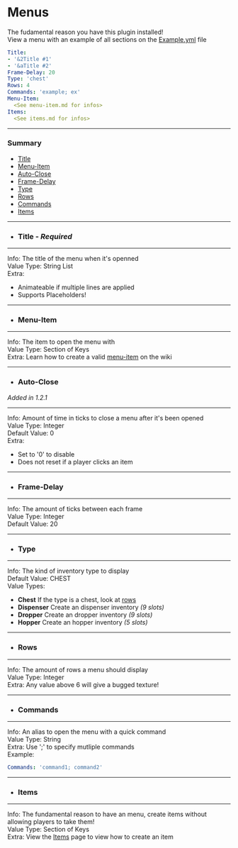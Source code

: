 # Menus #
The fudamental reason you have this plugin installed!  
View a menu with an example of all sections on the [Example.yml](files/Example.yml) file
```yaml
Title:
- '&2Title #1'
- '&aTitle #2'
Frame-Delay: 20
Type: 'chest'
Rows: 4
Commands: 'example; ex'
Menu-Item:
  <See menu-item.md for infos>
Items:
  <See items.md for infos>
```
***
### Summary ###
  - [Title](#title---required)
  - [Menu-Item](#menu-item)
  - [Auto-Close](#auto-close)
  - [Frame-Delay](#frame-delay)
  - [Type](#type)
  - [Rows](#rows)
  - [Commands](#commands)
  - [Items](#items)
***
- ### Title - *Required*
***
  Info: The title of the menu when it's openned  
  Value Type: String List  
  Extra:  
  - Animateable if multiple lines are applied  
  - Supports Placeholders!
***
- ### Menu-Item ###
***
  Info: The item to open the menu with  
  Value Type: Section of Keys  
  Extra: Learn how to create a valid [menu-item](#menu-item.md) on the wiki
***
- ### Auto-Close ###
*Added in 1.2.1*
***
  Info: Amount of time in ticks to close a menu after it's been opened   
  Value Type: Integer  
  Default Value: 0  
  Extra:  
  - Set to '0' to disable
  - Does not reset if a player clicks an item
***
- ### Frame-Delay ###
***
  Info: The amount of ticks between each frame  
  Value Type: Integer  
  Default Value: 20
***
- ### Type ###
***
  Info: The kind of inventory type to display  
  Default Value: CHEST  
  Value Types:
  - **Chest** If the type is a chest, look at [rows](#rows)
  - **Dispenser** Create an dispenser inventory *(9 slots)*
  - **Dropper** Create an dropper inventory *(9 slots)*
  - **Hopper** Create an hopper inventory *(5 slots)*   
***
- ### Rows ###
***
  Info: The amount of rows a menu should display  
  Value Type: Integer  
  Extra: Any value above 6 will give a bugged texture!
***
- ### Commands ###
***
  Info: An alias to open the menu with a quick command  
  Value Type: String  
  Extra: Use ';' to specify mutliple commands  
  Example:
  ```yaml
  Commands: 'command1; command2'
  ```
***
- ### Items ###
***
  Info: The fundamental reason to have an menu, create items without allowing players to take them!  
  Value Type: Section of Keys  
  Extra: View the [Items](items.md) page to view how to create an item

